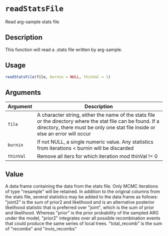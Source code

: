 # `readStatsFile`

Read arg-sample stats file


## Description

This function will read a <outroot>.stats file written by arg-sample.


## Usage

```r
readStatsFile(file, burnin = NULL, thinVal = 1)
```


## Arguments

Argument      |Description
------------- |----------------
`file`     |     A character string, either the name of the stats file or the directory where the stat file can be found. If a directory, there must be only one stat file inside or else an error will occur
`burnin`     |     If not NULL, a single numeric value. Any statistics from iterations < burnin will be discarded
`thinVal`     |     Remove all iters for which iteration mod thinVal != 0


## Value

A data frame containing the data from the stats file. Only
 MCMC iterations of type "resample" will be retained. In addition to
 the original columns from the stats file, several statistics may be
 added to the data frame as follows:
 "joint2" is the sum of prior2 and likelihood and is an alternative
 posterior likelihood statistic that is preferred over "joint",
 which is the sum of prior and likelihood. Whereas "prior" is the
 prior probability of the sampled ARG under the model, "prior2"
 integrates over all possible recombination events that could produce
 the same series of local trees.
 "total_recomb" is the sum of "recombs" and "invis_recombs"
